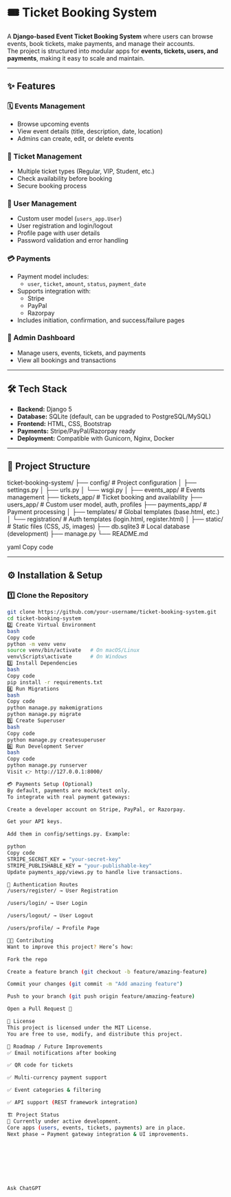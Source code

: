 # 🎟️ Ticket Booking System

A **Django-based Event Ticket Booking System** where users can browse events, book tickets, make payments, and manage their accounts.  
The project is structured into modular apps for **events, tickets, users, and payments**, making it easy to scale and maintain.

---

## ✨ Features

### 🗓️ Events Management
- Browse upcoming events  
- View event details (title, description, date, location)  
- Admins can create, edit, or delete events  

### 🎫 Ticket Management
- Multiple ticket types (Regular, VIP, Student, etc.)  
- Check availability before booking  
- Secure booking process  

### 👤 User Management
- Custom user model (`users_app.User`)  
- User registration and login/logout  
- Profile page with user details  
- Password validation and error handling  

### 💳 Payments
- Payment model includes:
  - `user`, `ticket`, `amount`, `status`, `payment_date`
- Supports integration with:
  - Stripe  
  - PayPal  
  - Razorpay  
- Includes initiation, confirmation, and success/failure pages  

### 🔑 Admin Dashboard
- Manage users, events, tickets, and payments  
- View all bookings and transactions  

---

## 🛠️ Tech Stack

- **Backend:** Django 5  
- **Database:** SQLite (default, can be upgraded to PostgreSQL/MySQL)  
- **Frontend:** HTML, CSS, Bootstrap  
- **Payments:** Stripe/PayPal/Razorpay ready  
- **Deployment:** Compatible with Gunicorn, Nginx, Docker  

---

## 📂 Project Structure

ticket-booking-system/
├── config/ # Project configuration
│ ├── settings.py
│ ├── urls.py
│ └── wsgi.py
│
├── events_app/ # Events management
├── tickets_app/ # Ticket booking and availability
├── users_app/ # Custom user model, auth, profiles
├── payments_app/ # Payment processing
│
├── templates/ # Global templates (base.html, etc.)
│ └── registration/ # Auth templates (login.html, register.html)
│
├── static/ # Static files (CSS, JS, images)
├── db.sqlite3 # Local database (development)
├── manage.py
└── README.md

yaml
Copy code

---

## ⚙️ Installation & Setup

### 1️⃣ Clone the Repository
```bash
git clone https://github.com/your-username/ticket-booking-system.git
cd ticket-booking-system
2️⃣ Create Virtual Environment
bash
Copy code
python -m venv venv
source venv/bin/activate   # On macOS/Linux
venv\Scripts\activate      # On Windows
3️⃣ Install Dependencies
bash
Copy code
pip install -r requirements.txt
4️⃣ Run Migrations
bash
Copy code
python manage.py makemigrations
python manage.py migrate
5️⃣ Create Superuser
bash
Copy code
python manage.py createsuperuser
6️⃣ Run Development Server
bash
Copy code
python manage.py runserver
Visit 👉 http://127.0.0.1:8000/

💳 Payments Setup (Optional)
By default, payments are mock/test only.
To integrate with real payment gateways:

Create a developer account on Stripe, PayPal, or Razorpay.

Get your API keys.

Add them in config/settings.py. Example:

python
Copy code
STRIPE_SECRET_KEY = "your-secret-key"
STRIPE_PUBLISHABLE_KEY = "your-publishable-key"
Update payments_app/views.py to handle live transactions.

🔐 Authentication Routes
/users/register/ → User Registration

/users/login/ → User Login

/users/logout/ → User Logout

/users/profile/ → Profile Page

👨‍💻 Contributing
Want to improve this project? Here’s how:

Fork the repo

Create a feature branch (git checkout -b feature/amazing-feature)

Commit your changes (git commit -m "Add amazing feature")

Push to your branch (git push origin feature/amazing-feature)

Open a Pull Request 🎉

📜 License
This project is licensed under the MIT License.
You are free to use, modify, and distribute this project.

🚀 Roadmap / Future Improvements
✅ Email notifications after booking

✅ QR code for tickets

✅ Multi-currency payment support

✅ Event categories & filtering

✅ API support (REST framework integration)

🏗️ Project Status
📌 Currently under active development.
Core apps (users, events, tickets, payments) are in place.
Next phase → Payment gateway integration & UI improvements.








Ask ChatGPT
